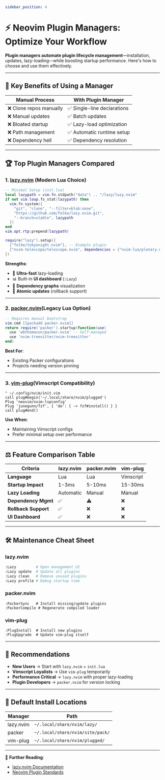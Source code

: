 ```yaml
sidebar_position: 4
```

# ⚡ Neovim Plugin Managers: Optimize Your Workflow

**Plugin managers automate plugin lifecycle management**—installation, updates, lazy-loading—while boosting startup performance. Here's how to choose and use them effectively.

---

## 🚀 Key Benefits of Using a Manager

| **Manual Process** | **With Plugin Manager** |
| --- | --- |
| ❌ Clone repos manually | ✅ Single-line declarations |
| ❌ Manual updates | ✅ Batch updates |
| ❌ Bloated startup | ✅ Lazy-load optimization |
| ❌ Path management | ✅ Automatic runtime setup |
| ❌ Dependency hell | ✅ Dependency resolution |

---

## 🏆 Top Plugin Managers Compared

### 1. [lazy.nvim](https://github.com/folke/lazy.nvim) (Modern Lua Choice)

```lua
-- Minimal Setup (init.lua)
local lazypath = vim.fn.stdpath("data") .. "/lazy/lazy.nvim"
if not vim.loop.fs_stat(lazypath) then
  vim.fn.system({
    "git", "clone", "--filter=blob:none",
    "https://github.com/folke/lazy.nvim.git",
    "--branch=stable", lazypath
  })
end
vim.opt.rtp:prepend(lazypath)

require("lazy").setup({
  {"folke/tokyonight.nvim"}, -- Example plugin
  {"nvim-telescope/telescope.nvim", dependencies = {"nvim-lua/plenary.nvim"}},
})
```

**Strengths**:

- 🚀 **Ultra-fast** lazy-loading
- 📊 Built-in **UI dashboard** (`:Lazy`)
- 🧩 **Dependency graphs** visualization
- 🔄 **Atomic updates** (rollback support)

---

### 2. [packer.nvim](https://github.com/wbthomason/packer.nvim)(Legacy Lua Option)

```lua
-- Requires manual bootstrap
vim.cmd [[packadd packer.nvim]]
return require('packer').startup(function(use)
  use 'wbthomason/packer.nvim' -- Self-managed
  use 'nvim-treesitter/nvim-treesitter'
end)
```

**Best For**:

- Existing Packer configurations
- Projects needing version pinning

---

### 3. [vim-plug](https://github.com/junegunn/vim-plug)(Vimscript Compatibility)

```vim
" ~/.config/nvim/init.vim
call plug#begin('~/.local/share/nvim/plugged')
Plug 'neovim/nvim-lspconfig'
Plug 'junegunn/fzf', { 'do': { -> fzf#install() } }
call plug#end()
```

**Use When**:

- Maintaining Vimscript configs
- Prefer minimal setup over performance

---

## ⚖️ Feature Comparison Table

| **Criteria** | lazy.nvim | packer.nvim | vim-plug |
| --- | --- | --- | --- |
| **Language** | Lua | Lua | Vimscript |
| **Startup Impact** | 1-3ms | 5-10ms | 15-30ms |
| **Lazy Loading** | Automatic | Manual | Manual |
| **Dependency Mgmt** | ✅   | ⚠️  | ❌   |
| **Rollback Support** | ✅   | ❌   | ❌   |
| **UI Dashboard** | ✅   | ❌   | ❌   |

---

## 🛠️ Maintenance Cheat Sheet

### lazy.nvim

```bash
:Lazy         # Open management UI
:Lazy update  # Update all plugins
:Lazy clean   # Remove unused plugins
:Lazy profile # Debug startup time
```

### packer.nvim

```vim
:PackerSync   # Install missing/update plugins
:PackerCompile # Regenerate compiled loader
```

### vim-plug

```vim
:PlugInstall  # Install new plugins
:PlugUpgrade  # Update vim-plug itself
```

---

## 🎯 Recommendations

- **New Users** → Start with `lazy.nvim` + `init.lua`
- **Vimscript Loyalists** → Use `vim-plug` temporarily
- **Performance Critical** → `lazy.nvim` with proper lazy-loading
- **Plugin Developers** → `packer.nvim` for version locking

---

## 📂 Default Install Locations

| Manager | Path |
| --- | --- |
| lazy.nvim | `~/.local/share/nvim/lazy/` |
| packer | `~/.local/share/nvim/site/pack/` |
| vim-plug | `~/.local/share/nvim/plugged/` |

---

🔗 **Further Reading**:

- [lazy.nvim Documentation](https://github.com/folke/lazy.nvim#-installation)
- [Neovim Plugin Standards](https://neovim.io/doc/user/develop.html#plugins)
